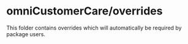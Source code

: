 # omniCustomerCare/overrides

This folder contains overrides which will automatically be required by package users.
